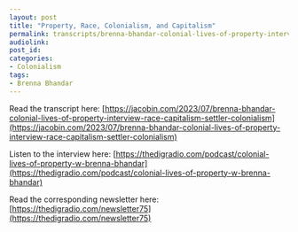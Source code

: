 ```yaml
---
layout: post
title: "Property, Race, Colonialism, and Capitalism"
permalink: transcripts/brenna-bhandar-colonial-lives-of-property-interview-race-capitalism-settler-colonialism/
audiolink: 
post_id:
categories:
- Colonialism
tags: 
- Brenna Bhandar
---
```

Read the transcript here: [https://jacobin.com/2023/07/brenna-bhandar-colonial-lives-of-property-interview-race-capitalism-settler-colonialism](https://jacobin.com/2023/07/brenna-bhandar-colonial-lives-of-property-interview-race-capitalism-settler-colonialism)

Listen to the interview here: [https://thedigradio.com/podcast/colonial-lives-of-property-w-brenna-bhandar](https://thedigradio.com/podcast/colonial-lives-of-property-w-brenna-bhandar)

Read the corresponding newsletter here: [https://thedigradio.com/newsletter75](https://thedigradio.com/newsletter75)